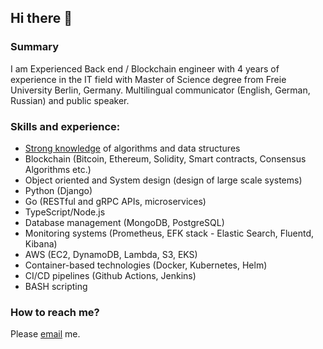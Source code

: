 ## Hi there 👋

### Summary

I am Experienced Back end / Blockchain engineer with 4 years of experience in the IT field with Master of
Science degree from Freie University Berlin, Germany. Multilingual communicator (English, German, Russian) and public speaker.


### Skills and experience:
- [Strong knowledge](https://leetcode.com/cyberbono) of algorithms and data structures 
- Blockchain (Bitcoin, Ethereum, Solidity, Smart contracts, Consensus Algorithms etc.)
- Object oriented and System design (design of large scale systems)
- Python (Django)
- Go (RESTful and gRPC APIs, microservices)
- TypeScript/Node.js
- Database management (MongoDB, PostgreSQL)
- Monitoring systems (Prometheus, EFK stack - Elastic Search, Fluentd, Kibana)
- AWS (EC2, DynamoDB, Lambda, S3, EKS)
- Container-based technologies (Docker, Kubernetes, Helm)
- CI/CD pipelines (Github Actions, Jenkins)
- BASH scripting




### How to reach me?

Please [email](mailto:andrei@ivasko.me) me.


<!--
**cyberbono3/cyberbono3** is a ✨ _special_ ✨ repository because its `README.md` (this file) appears on your GitHub profile.

Here are some ideas to get you started:

- 🔭 I’m currently working on ...
- 🌱 I’m currently learning ...
- 👯 I’m looking to collaborate on ...
- 🤔 I’m looking for help with ...
- 💬 Ask me about ...
- 📫 How to reach me: ...
- 😄 Pronouns: ...
- ⚡ Fun fact: ...
-->
